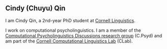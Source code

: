 ## Cindy (Chuyu) Qin

I am Cindy Qin, a 2nd-year PhD student at <a href="https://linguistics.cornell.edu">Cornell Linguistics</a>.

I work on computational psycholinguistics. I am a member of the <a href="https://c-psyd.github.io/">Computational Psycholinguistics Discussions research group</a> (C.Psyd) and am part of the <a href="https://conf.ling.cornell.edu/compling/">Cornell Computational Linguistics Lab</a> (CLab).
